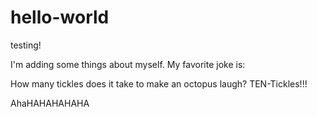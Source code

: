 # hello-world
testing!

I'm adding some things about myself. My favorite joke is: 

How many tickles does it take to make an octopus laugh?
TEN-Tickles!!! 

AhaHAHAHAHAHA

